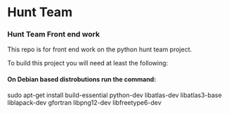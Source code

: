 # Hunt Team

### Hunt Team Front end work

This repo is for front end work on the python hunt team project.

To build this project you will need at least the following:

#### On Debian based distrobutions run the command:
sudo apt-get install build-essential python-dev libatlas-dev libatlas3-base liblapack-dev gfortran libpng12-dev libfreetype6-dev


